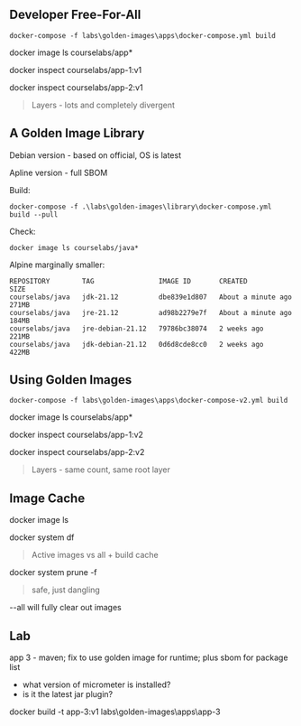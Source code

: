 

## Developer Free-For-All

```
docker-compose -f labs\golden-images\apps\docker-compose.yml build
```

docker image ls courselabs/app*

docker inspect courselabs/app-1:v1

docker inspect courselabs/app-2:v1

> Layers - lots and completely divergent 

## A Golden Image Library

Debian version - based on official, OS is latest

Apline version - full SBOM

Build:

```
docker-compose -f .\labs\golden-images\library\docker-compose.yml build --pull
```

Check:

```
docker image ls courselabs/java*
```

Alpine marginally smaller:

```
REPOSITORY        TAG                IMAGE ID       CREATED              SIZE
courselabs/java   jdk-21.12          dbe839e1d807   About a minute ago   271MB       
courselabs/java   jre-21.12          ad98b2279e7f   About a minute ago   184MB       
courselabs/java   jre-debian-21.12   79786bc38074   2 weeks ago          221MB       
courselabs/java   jdk-debian-21.12   0d6d8cde8cc0   2 weeks ago          422MB
```

## Using Golden Images


```
docker-compose -f labs\golden-images\apps\docker-compose-v2.yml build
```

docker image ls courselabs/app*

docker inspect courselabs/app-1:v2

docker inspect courselabs/app-2:v2

> Layers - same count, same root layer


## Image Cache

docker image ls

docker system df

> Active images vs all + build cache

docker system prune -f

> safe, just dangling

--all will fully clear out images

## Lab

app 3 - maven; fix to use golden image for runtime; plus sbom for package list

- what version of micrometer is installed?
- is it the latest jar plugin?

docker build -t app-3:v1 labs\golden-images\apps\app-3